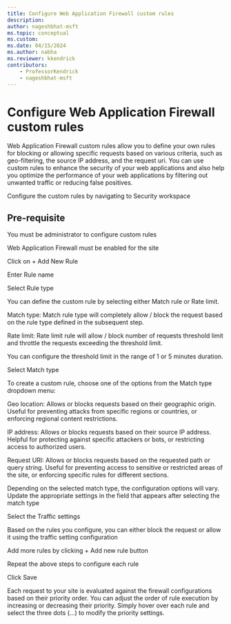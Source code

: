```yaml
---
title: Configure Web Application Firewall custom rules
description: 
author: nageshbhat-msft
ms.topic: conceptual
ms.custom: 
ms.date: 04/15/2024
ms.author: nabha
ms.reviewer: kkendrick
contributors:
    - ProfessorKendrick
    - nageshbhat-msft
---
```

# Configure Web Application Firewall custom rules

Web Application Firewall custom rules allow you to define your own rules for blocking or allowing specific requests based on various criteria, such as geo-filtering, the source IP address, and the request uri. You can use custom rules to enhance the security of your web applications and also help you optimize the performance of your web applications by filtering out unwanted traffic or reducing false positives. 

Configure the custom rules by navigating to Security workspace 

## Pre-requisite 

You must be administrator to configure custom rules 

Web Application Firewall must be enabled for the site 

 
Click on + Add New Rule 

Enter Rule name 

Select Rule type 

You can define the custom rule by selecting either Match rule or Rate limit. 

Match type: Match rule type will completely allow / block the request based on the rule type defined in the subsequent step.  

Rate limit: Rate limit rule will allow / block number of requests threshold limit and throttle the requests exceeding the threshold limit. 

You can configure the threshold limit in the range of 1 or 5 minutes duration. 

Select Match type 

To create a custom rule, choose one of the options from the Match type dropdown menu: 

Geo location: Allows or blocks requests based on their geographic origin. Useful for preventing attacks from specific regions or countries, or enforcing regional content restrictions. 

IP address: Allows or blocks requests based on their source IP address. Helpful for protecting against specific attackers or bots, or restricting access to authorized users. 

Request URI: Allows or blocks requests based on the requested path or query string. Useful for preventing access to sensitive or restricted areas of the site, or enforcing specific rules for different sections. 

Depending on the selected match type, the configuration options will vary. Update the appropriate settings in the field that appears after selecting the match type 

Select the Traffic settings 

Based on the rules you configure, you can either block the request or allow it using the traffic setting configuration  

Add more rules by clicking + Add new rule button 

Repeat the above steps to configure each rule 

Click Save 

Each request to your site is evaluated against the firewall configurations based on their priority order. You can adjust the order of rule execution by increasing or decreasing their priority. Simply hover over each rule and select the three dots (…) to modify the priority settings. 